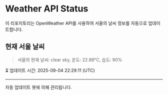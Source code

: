 
# Weather API Status

이 리포지토리는 OpenWeather API를 사용하여 서울의 날씨 정보를 자동으로 업데이트합니다.

## 현재 서울 날씨
> 서울의 현재 날씨: clear sky, 온도: 22.88°C, 습도: 90%

⏳ 업데이트 시간: 2025-09-04 22:29:11 (UTC)

---
자동 업데이트 봇에 의해 관리됩니다.
